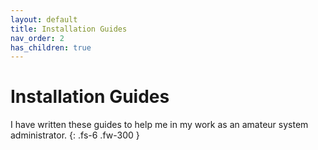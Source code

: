 ```yaml
---
layout: default
title: Installation Guides
nav_order: 2
has_children: true
---
```


# Installation Guides

I have written these guides to help me in my work as an amateur system administrator.
{: .fs-6 .fw-300 }